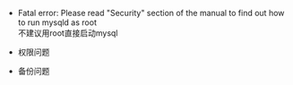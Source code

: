 

*  Fatal error: Please read "Security" section of the manual to find out how to run mysqld as root   
 不建议用root直接启动mysql
 
* 权限问题

* 备份问题
